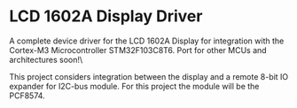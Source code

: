 # LCD 1602A Display Driver

A complete device driver for the LCD 1602A Display for integration with the
Cortex-M3 Microcontroller STM32F103C8T6. Port for other MCUs and architectures
soon!\

This project considers integration between the display and a remote 8-bit
IO expander for I2C-bus module. For this project the module will be the
PCF8574.
